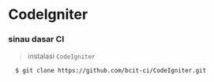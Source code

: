 # CodeIgniter
### sinau dasar CI

> instalasi ```CodeIgniter```
```
  $ git clone https://github.com/bcit-ci/CodeIgniter.git
```

